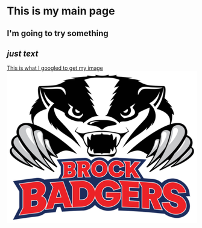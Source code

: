 # This is my main page
## I'm going to try something

*just text*
---
[This is what I googled to get my image](https://www.google.com/search?sca_esv=40c7603c5a54795f&rlz=1C1ONGR_enCA1021CA1021&sxsrf=ADLYWIIgY8lFmhHOIGpfuBVe0T7V_Cnzbw:1732127098550&q=brock+badger&udm=2&fbs=AEQNm0Aa4sjWe7Rqy32pFwRj0UkWd8nbOJfsBGGB5IQQO6L3JzWreY9LW7LdGrLDAFqYDH2bHZiU5SwFHpsjQQXz5AGY6jlY7gWv7XWy5rTU4GJzBeXtQ0Mc_h_riluNWyJq6uPkIPkrDYhUvIGy45WJtMq0gaw098BkHp7wX61EufyDThkKlGBOmtlEaN0PKBh66c_rmQIgsH3cqfKgopw5O0CY50Yrvw&sa=X&ved=2ahUKEwiHwaijxOuJAxV_nokEHelIIzsQtKgLegQIFBAB&biw=766&bih=728&dpr=1.25#vhid=wD2IhtjZuj8rXM&vssid=mosaic)
![this is what my image is](https://github.com/therealestging/example/blob/main/Brock_Badgers_logo.svg%20(1).png)

